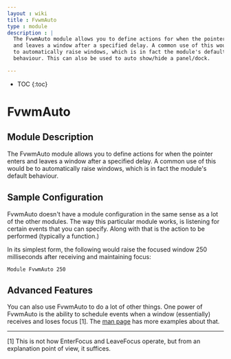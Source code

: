 ```yaml
---
layout : wiki
title : FvwmAuto
type : module
description : |
  The FvwmAuto module allows you to define actions for when the pointer enters
  and leaves a window after a specified delay. A common use of this would be
  to automatically raise windows, which is in fact the module's default
  behaviour. This can also be used to auto show/hide a panel/dock.

---
```

* TOC
{:toc}

# FvwmAuto

## Module Description

The FvwmAuto module allows you to define actions for when the pointer enters
and leaves a window after a specified delay. A common use of this would be
to automatically raise windows, which is in fact the module's default
behaviour.

## Sample Configuration

FvwmAuto doesn't have a module configuration in the same sense as a lot of
the other modules.  The way this particular module works, is listening for
certain events that you can specify.  Along with that is the action to be
performed (typically a function.)

In its simplest form, the following would raise the focused window 250
milliseconds after receiving and maintaining focus:


    Module FvwmAuto 250


## Advanced Features

You can also use FvwmAuto to do a lot of other things.  One power of
FvwmAuto is the ability to schedule events when a window (essentially)
receives and loses focus [1].  The
[man page](http://www.fvwm.org/documentation/manpages/FvwmAuto.html)
has more examples about that.

-------
[1] This is not how EnterFocus and LeaveFocus operate, but from an explanation point of view, it suffices.

